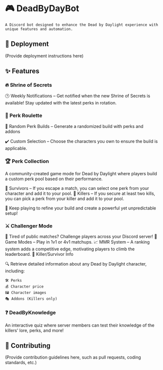 # 🎮 DeadByDayBot

    A Discord bot designed to enhance the Dead by Daylight experience with unique features and automation.

## 🚀 Deployment

(Provide deployment instructions here)

## ✨ Features

### 🔥 Shrine of Secrets

🕒 Weekly Notifications – Get notified when the new Shrine of Secrets is available! Stay updated with the latest perks in rotation.

### 🎲 Perk Roulette

🎰 Random Perk Builds – Generate a randomized build with perks and addons

✔️ Custom Selection – Choose the characters you own to ensure the build is applicable.

### 🏆 Perk Collection

A community-created game mode for Dead by Daylight where players build a custom perk pool based on their performance.

👥 Survivors – If you escape a match, you can select one perk from your character and add it to your pool.
🔪 Killers – If you secure at least two kills, you can pick a perk from your killer and add it to your pool.

🔄 Keep playing to refine your build and create a powerful yet unpredictable setup!

### ⚔️ Challenger Mode

💢 Tired of public matches? Challenge players across your Discord server!
👥 Game Modes – Play in 1v1 or 4v1 matchups.
📈 MMR System – A ranking system adds a competitive edge, motivating players to climb the leaderboard.
📜 Killer/Survivor Info

🔍 Retrieve detailed information about any Dead by Daylight character, including:

    🛠 Perks
    💰 Character price
    🖼 Character images
    🎭 Addons (Killers only)

### ❓ DeadByKnowledge

An interactive quiz where server members can test their knowledge of the killers' lore, perks, and more!

## 🤝 Contributing

(Provide contribution guidelines here, such as pull requests, coding standards, etc.)
